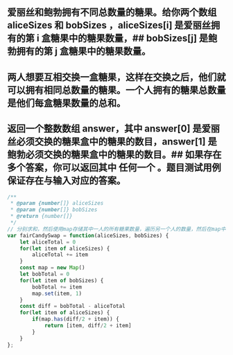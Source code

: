 ## 爱丽丝和鲍勃拥有不同总数量的糖果。给你两个数组 aliceSizes 和 bobSizes ，aliceSizes[i] 是爱丽丝拥有的第 i 盒糖果中的糖果数量，## bobSizes[j] 是鲍勃拥有的第 j 盒糖果中的糖果数量。

## 两人想要互相交换一盒糖果，这样在交换之后，他们就可以拥有相同总数量的糖果。一个人拥有的糖果总数量是他们每盒糖果数量的总和。

## 返回一个整数数组 answer，其中 answer[0] 是爱丽丝必须交换的糖果盒中的糖果的数目，answer[1] 是鲍勃必须交换的糖果盒中的糖果的数目。## 如果存在多个答案，你可以返回其中 任何一个 。题目测试用例保证存在与输入对应的答案。

```js
/**
 * @param {number[]} aliceSizes
 * @param {number[]} bobSizes
 * @return {number[]}
 */
// 分别求和，然后使用map存储其中一人的所有糖果数量，遍历另一个人的数量，然后在map中查找是否有满足条件的糖果数
var fairCandySwap = function(aliceSizes, bobSizes) {
    let aliceTotal = 0
    for(let item of aliceSizes) {
        aliceTotal += item
    }
    const map = new Map()
    let bobTotal = 0
    for(let item of bobSizes) {
        bobTotal += item
        map.set(item, 1)
    }
    const diff = bobTotal - aliceTotal
    for(let item of aliceSizes) {
        if(map.has(diff/2 + item)) {
            return [item, diff/2 + item]
        }
    }
};

```